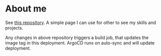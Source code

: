 # About me
See [this repository](https://github.com/pontusc/aboutme). A simple page I can use for other to see my skills and projects.

Any changes in above repository triggers a build job, that updates the image tag in this deployment. ArgoCD runs on auto-sync and will update deployment.
